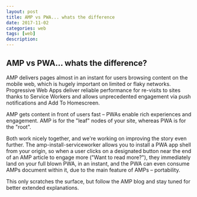 ```yaml
---
layout: post
title: AMP vs PWA... whats the difference
date: 2017-11-02
categories: web
tags: [web]
description:
---
```



## AMP vs PWA... whats the difference?

AMP delivers pages almost in an instant for users browsing content on the mobile web, which is hugely important on limited or flaky networks. Progressive Web Apps deliver reliable performance for re-visits to sites thanks to Service Workers and allows unprecedented engagement via push notifications and Add To Homescreen.

AMP gets content in front of users fast – PWAs enable rich experiences and engagement. AMP is for the "leaf" nodes of your site, whereas PWA is for the "root".

Both work nicely together, and we're working on improving the story even further. The amp-install-serviceworker allows you to install a PWA app shell from your origin, so when a user clicks on a designated button near the end of an AMP article to engage more ("Want to read more?"), they immediately land on your full blown PWA, in an instant, and the PWA can even consume AMPs document within it, due to the main feature of AMPs – portability.

This only scratches the surface, but follow the AMP blog and stay tuned for better extended explanations.
